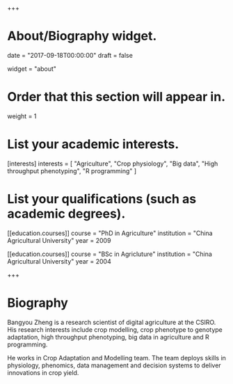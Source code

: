 +++
# About/Biography widget.

date = "2017-09-18T00:00:00"
draft = false

widget = "about"

# Order that this section will appear in.
weight = 1

# List your academic interests.
[interests]
  interests = [
        "Agriculture",
        "Crop physiology",
        "Big data",
        "High throughput phenotyping",
        "R programming"
  ]

# List your qualifications (such as academic degrees).
[[education.courses]]
  course = "PhD in Agriculture"
  institution = "China Agricultural University"
  year = 2009

[[education.courses]]
  course = "BSc in Agricluture"
  institution = "China Agricultural University"
  year = 2004
 
+++

# Biography

Bangyou Zheng is a research scientist of digital agriculture at the CSIRO. His research interests include crop modelling, crop phenotype to genotype adaptation, high throughput phenotyping, big data in agriculture and R programming. 


He works in Crop Adaptation and Modelling team. The team deploys skills in physiology, phenomics, data management and decision systems to deliver innovations in crop yield.

